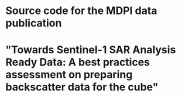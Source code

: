 # Source code for the MDPI data publication  
# "Towards Sentinel-1 SAR Analysis Ready Data: A best practices assessment on preparing backscatter data for the cube"